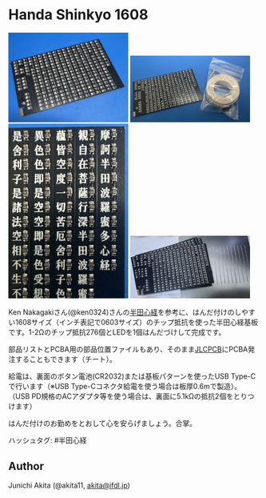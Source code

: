 # Handa Shinkyo 1608

<img src="https://github.com/akita11/HandaShinkyo1608/blob/main/HandaShinkyo1608_1.jpg" width="240px">

<img src="https://github.com/akita11/HandaShinkyo1608/blob/main/HandaShinkyo1608_2.jpg" width="240px">

<img src="https://github.com/akita11/HandaShinkyo1608/blob/main/HandaShinkyo1608_3.jpg" width="240px">

<img src="https://github.com/akita11/HandaShinkyo1608/blob/main/HandaShinkyo1608_4.jpg" width="240px">

Ken Nakagakiさん(@ken0324)さんの[半田心経](https://x.com/i/events/1101723254899834880)を参考に、はんだ付けのしやすい1608サイズ（インチ表記で0603サイズ）のチップ抵抗を使った半田心経基板です。1-2Ωのチップ抵抗276個とLEDを1個はんだづけして完成です。

部品リストとPCBA用の部品位置ファイルもあり、そのまま[JLCPCB](https://www.jlcpcb.com)にPCBA発注することもできます（チート）。

給電は、裏面のボタン電池(CR2032)または基板パターンを使ったUSB Type-Cで行います（※USB Type-Cコネクタ給電を使う場合は板厚0.6mで製造）。
（USB PD規格のACアダプタ等を使う場合は、裏面に5.1kΩの抵抗2個をとりつけます）

はんだ付けのお勤めをとおして心を安らげましょう。合掌。

ハッシュタグ: #半田心経

## Author

Junichi Akita (@akita11, akita@ifdl.jp)
